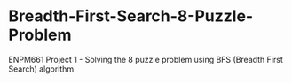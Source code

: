# Breadth-First-Search-8-Puzzle-Problem
ENPM661 Project 1 - Solving the 8 puzzle problem using BFS (Breadth First Search) algorithm
